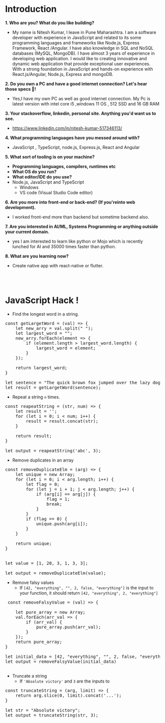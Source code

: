 <h1>Introduction</h1>

<b>1. Who are you? What do you like building?</b>
- My name is Nitesh Kumar, I leave in Pune Maharashtra. I am a software developer with experience in JavaScript and related to its some programming languages and frameworks like Node.js, Express Framework, React /Angular. I have also knowledge in SQL and NoSQL databases (MySQL, MongoDB). I have almost 3 years of experience in developing web application.
I would like to creating innovative and dynamic web application that provide exceptional user experiences. With a strong foundation in JavaScript and hands-on experience with React.js/Angular, Node.js, Express and mongoDB. 

<b>2. Do you own a PC and have a good internet connection? Let's hear those specs 💪!</b>
- Yes,I have my own PC as well as good internet connection. My Pc is latest version with intel core i5 ,windows 11 OS , 512 SSD and 16 GB RAM

<b>3. Your stackoverflow, linkedin, personal site. Anything you'd want us to see.</b>
- https://www.linkedin.com/in/nitesh-kumar-517346113/

<b>4. What programming languages have you messed around with?</b>
- JavaScript , TypeScript, node.js, Express.js, React and Angular

<b>5. What sort of tooling is on your machine?
  - Programming languages, compilers, runtimes etc
  - What OS do you run?
  - What editor/IDE do you use?</b>
- Node.js, JavaScript and TypeScript
     - Windows 
     - VS code (Visual Studio Code editor)


<b>6. Are you more into front-end or back-end? (If you'reinto web development).</b>
- I worked front-end more than backend but sometime backend also.

<b>7. Are you interested in AI/ML, Systems Programming or anything outside your current domain.</b>
- yes I am interested to learn like python or Mojo which is recently lunched for AI and 35000 times faster than python.

<b>8. What are you learning now?</b>
- Create native app with react-native or flutter.



<br></br>
<h1>JavaScript Hack !</h1>

- Find the longest word in a string.

<pre>
const getLargetWord = (val) => {
    let new_arry = val.split(" ");
    let largest_word = "";
    new_arry.forEach(element => {
        if (element.length > largest_word.length) {
            largest_word = element;
        }
    });

    return largest_word;
}

let sentence = "The quick brown fox jumped over the lazy dog";
let result = getLargetWord(sentence);
</pre>


- Repeat a string `n` times.

<pre>
const reapeatString = (str, num) => {
    let result = '';
    for (let i = 0; i < num; i++) {
        result = result.concat(str);
    }

    return result;
}

let output = reapeatString('abc', 3);
</pre>


- Remove duplicates in an array

<pre>
const removeDuplicateElm = (arg) => {
    let unique = new Array;
    for (let i = 0; i < arg.length; i++) {
        let flag = 0;
        for (let j = i + 1; j < arg.length; j++) {
            if (arg[i] == arg[j]) {
                flag = 1;
                break;
            }
        }
        if (flag == 0) {
            unique.push(arg[i]);
        }
    }

    return unique;
}


let value = [1, 20, 3, 1, 3, 3];

let output = removeDuplicateElm(value);
</pre>


- Remove falsy values
  - If `[42, "everything", "", 2, false, "everything"]` is the input to your function, it should return `[42, "everything", 2, "everything"]`
  
 <pre>
 const removeFalsyValue = (val) => {

    let pure_array = new Array;
    val.forEach(arr_val => {
        if (arr_val) {
            pure_array.push(arr_val);
        }
    });
    return pure_array;
}

let initial_data = [42, "everything", "", 2, false, "everything"];
let output = removeFalsyValue(initial_data)
 </pre>
 
 
- Truncate a string
  - If `'Absolute victory'` and `3` are the inputs to
  
<pre>
const truncateString = (arg, limit) => {
    return arg.slice(0, limit).concat('...');
}

let str = "Absolute victory";
let output = truncateString(str, 3);
</pre>
